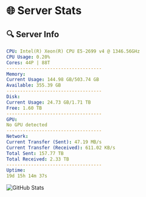 # 🌐 Server Stats
## 🔍 Server Info
```yaml
CPU: Intel(R) Xeon(R) CPU E5-2699 v4 @ 1346.56GHz
CPU Usage: 0.20%
Cores: 44P | 88T
-----------------------------------
Memory:
Current Usage: 144.98 GB/503.74 GB
Available: 355.39 GB
-----------------------------------
Disk:
Current Usage: 24.73 GB/1.71 TB
Free: 1.60 TB
-----------------------------------
GPU:
No GPU detected
-----------------------------------
Network:
Current Transfer (Sent): 47.19 MB/s
Current Transfer (Received): 611.02 KB/s
Total Sent: 157.77 TB
Total Received: 2.33 TB
-----------------------------------
Uptime:
19d 15h 14m 37s
```
![GitHub Stats](https://img.shields.io/badge/Updated-2025-02-27_13:57:55-blue)